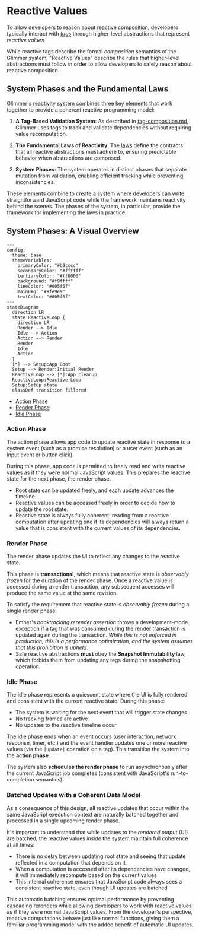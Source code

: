 # Reactive Values

To allow developers to reason about reactive composition, developers typically interact with 
[_tags_](./concepts.md#tags) through higher-level abstractions that represent _reactive values_.

While reactive tags describe the formal _composition_ semantics of the Glimmer system, "Reactive 
Values" describe the rules that higher-level abstractions must follow in order to allow developers 
to safely reason about reactive composition.

## System Phases and the Fundamental Laws

Glimmer's reactivity system combines three key elements that work together to provide a coherent reactive programming model:

1. **A Tag-Based Validation System**: As described in [tag-composition.md](./tag-composition.md), Glimmer uses tags to track and validate dependencies without requiring value recomputation.

2. **The Fundamental Laws of Reactivity**: The [laws](./laws.md) define the contracts that all reactive abstractions must adhere to, ensuring predictable behavior when abstractions are composed.

3. **System Phases**: The system operates in distinct phases that separate mutation from validation, enabling efficient tracking while preventing inconsistencies.

These elements combine to create a system where developers can write straightforward JavaScript code while the framework maintains reactivity behind the scenes. The phases of the system, in particular, provide the framework for implementing the laws in practice.

## System Phases: A Visual Overview


```mermaid
---
config:
  theme: base
  themeVariables:
    primaryColor: "#b9cccc"
    secondaryColor: "#ffffff"
    tertiaryColor: "#ff0000"
    background: "#f9ffff"
    lineColor: "#005f5f"
    mainBkg: "#9fe9e9"
    textColor: "#005f5f"
---
stateDiagram
  direction LR
  state ReactiveLoop {
    direction LR
    Render --> Idle
    Idle --> Action
    Action --> Render
    Render
    Idle
    Action
  }
  [*] --> Setup:App Boot
  Setup --> Render:Initial Render
  ReactiveLoop --> [*]:App cleanup
  ReactiveLoop:Reactive Loop
  Setup:Setup state
  classDef transition fill:red
```


- [Action Phase](#action-phase)
- [Render Phase](#render-phase)
- [Idle Phase](#idle-phase)

### Action Phase

The action phase allows app code to update reactive state in response to a system event (such as a 
promise resolution) or a user event (such as an input event or button click).

During this phase, app code is permitted to freely read and write reactive values as if they were 
normal JavaScript values. This prepares the reactive state for the next phase, the render phase.

- Root state can be updated freely, and each update advances the timeline.
- Reactive values can be accessed freely in order to decide how to update the root state.
- Reactive state is always fully coherent: reading from a reactive computation after updating one if 
  its dependencies will always return a value that is consistent with the current values of its 
  dependencies.

### Render Phase

The render phase updates the UI to reflect any changes to the reactive state.

This phase is **transactional**, which means that reactive state is _observably frozen_ for the 
duration of the render phase. Once a reactive value is accessed during a render transaction, any 
subsequent accesses will produce the same value at the same revision. 

To satisfy the requirement that reactive state is _observably frozen_ during a single render phase:

- Ember's _backtracking rerender assertion_ throws a development-mode exception if a tag that was 
  consumed during the render transaction is updated again during the transaction. _While this is not 
  enforced in production, this is a performance optimization, and the system assumes that this 
  prohibition is upheld._
- Safe reactive abstractions **must** obey the **Snapshot Immutability** law, which forbids them 
  from updating any tags during the snapshotting operation.

### Idle Phase

The idle phase represents a quiescent state where the UI is fully rendered and consistent with the current reactive state. During this phase:

- The system is waiting for the next event that will trigger state changes
- No tracking frames are active
- No updates to the reactive timeline occur

The idle phase ends when an event occurs (user interaction, network response, timer, etc.) and the
event handler updates one or more reactive values (via the `[Update]` operation on a tag). This
transition the system into the **action phase**.

The system also **schedules the render phase** to run asynchronously after the current JavaScript job
completes (consistent with JavaScript's run-to-completion semantics).

### Batched Updates with a Coherent Data Model

As a consequence of this design, all reactive updates that occur within the same JavaScript execution context are naturally batched together and processed in a single upcoming render phase. 

It's important to understand that while updates to the _rendered output_ (UI) are batched, the reactive values _inside_ the system maintain full coherence at all times:

- There is no delay between updating root state and seeing that update reflected in a computation that depends on it
- When a computation is accessed after its dependencies have changed, it will immediately recompute based on the current values
- This internal coherence ensures that JavaScript code always sees a consistent reactive state, even though UI updates are batched

This automatic batching ensures optimal performance by preventing cascading rerenders while allowing developers to work with reactive values as if they were normal JavaScript values. From the developer's perspective, reactive computations behave just like normal functions, giving them a familiar programming model with the added benefit of automatic UI updates.
